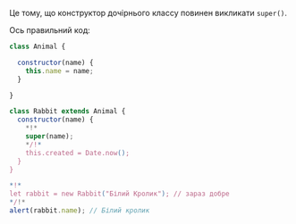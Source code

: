 Це тому, що конструктор дочірнього классу повинен викликати `super()`.

Ось правильний код:

```js run
class Animal {

  constructor(name) {
    this.name = name;
  }

}

class Rabbit extends Animal {
  constructor(name) {  
    *!*
    super(name);
    */!*
    this.created = Date.now();
  }
}

*!*
let rabbit = new Rabbit("Білий Кролик"); // зараз добре
*/!*
alert(rabbit.name); // Білий кролик
```
